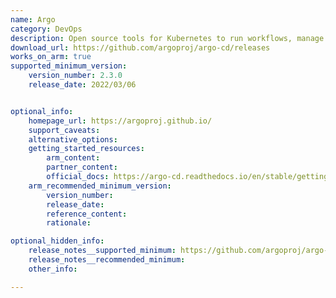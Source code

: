 ```yaml
---
name: Argo
category: DevOps
description: Open source tools for Kubernetes to run workflows, manage clusters, and do GitOps right.
download_url: https://github.com/argoproj/argo-cd/releases
works_on_arm: true
supported_minimum_version:
    version_number: 2.3.0
    release_date: 2022/03/06


optional_info:
    homepage_url: https://argoproj.github.io/
    support_caveats:
    alternative_options:
    getting_started_resources:
        arm_content:
        partner_content: 
        official_docs: https://argo-cd.readthedocs.io/en/stable/getting_started/
    arm_recommended_minimum_version:
        version_number:
        release_date:
        reference_content:
        rationale:

optional_hidden_info:
    release_notes__supported_minimum: https://github.com/argoproj/argo-cd/releases/tag/v2.3.0
    release_notes__recommended_minimum:
    other_info:

---
```

